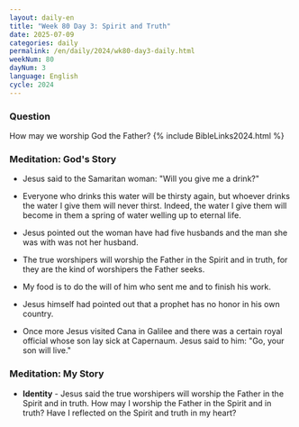 ```yaml
---
layout: daily-en
title: "Week 80 Day 3: Spirit and Truth"
date: 2025-07-09
categories: daily
permalink: /en/daily/2024/wk80-day3-daily.html
weekNum: 80
dayNum: 3
language: English
cycle: 2024
---
```


### Question     
How may we worship God the Father?
{% include BibleLinks2024.html %} 

### Meditation: God's Story   
+ Jesus said to the Samaritan woman: "Will you give me a drink?" 

+ Everyone who drinks this water will be thirsty again, but whoever drinks the water I give them will never thirst. Indeed, the water I give them will become in them a spring of water welling up to eternal life. 

+ Jesus pointed out the woman have had five husbands and the man she was with was not her husband. 

+ The true worshipers will worship the Father in the Spirit and in truth, for they are the kind of worshipers the Father seeks. 

+ My food is to do the will of him who sent me and to finish his work. 

+ Jesus himself had pointed out that a prophet has no honor in his own country. 

+ Once more Jesus visited Cana in Galilee and there was a certain royal official whose son lay sick at Capernaum. Jesus said to him: "Go, your son will live." 

### Meditation: My Story   
+ **Identity** - Jesus said the true worshipers will worship the Father in the Spirit and in truth. How may I worship the Father in the Spirit and in truth? Have I reflected on the Spirit and truth in my heart? 
